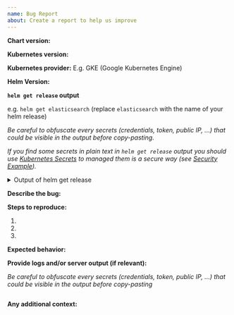 ```yaml
---
name: Bug Report
about: Create a report to help us improve
---
```


**Chart version:**

**Kubernetes version:**

**Kubernetes provider:** E.g. GKE (Google Kubernetes Engine)

**Helm Version:**


**`helm get release` output**

e.g. `helm get elasticsearch` (replace `elasticsearch` with the name of your helm release)

*Be careful to obfuscate every secrets (credentials, token, public IP, ...) that could be visible in the output before copy-pasting.*

*If you find some secrets in plain text in `helm get release` output you should use [Kubernetes Secrets](https://kubernetes.io/docs/concepts/configuration/secret/) to managed them is a secure way (see [Security Example](https://github.com/elastic/helm-charts/blob/master/elasticsearch/examples/security/security.yml#L23-L38)).*

<details>
<summary>Output of helm get release</summary>

```
```

</details>

**Describe the bug:**

**Steps to reproduce:**

1.
2.
3.

**Expected behavior:**

**Provide logs and/or server output (if relevant):**

*Be careful to obfuscate every secrets (credentials, token, public IP, ...) that could be visible in the output before copy-pasting*

```
```

**Any additional context:**
